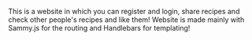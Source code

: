 This is a website in which you can register and login, share recipes and check other people's recipes and like them!
Website is made mainly with Sammy.js for the routing and Handlebars for templating!
